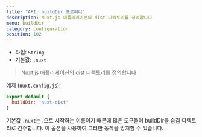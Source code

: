 ```yaml
---
title: "API: buildDir 프로퍼티"
description: Nuxt.js 애플리케이션의 dist 디렉토리를 정의합니다
menu: buildDir
category: configuration
position: 102
---
```


- 타입: `String`
- 기본값: `.nuxt`

> Nuxt.js 애플리케이션의 dist 디렉토리를 정의합니다

예제 (`nuxt.config.js`):

```js
export default {
  buildDir: 'nuxt-dist'
}
```

기본값 `.nuxt`는 .으로 시작하는 이름이기 때문에 많은 도구들이 buildDir을 숨김 디렉토리로 간주합니다. 이 옵션을 사용하여 그러한 동작을 방지할 수 있습니다.
